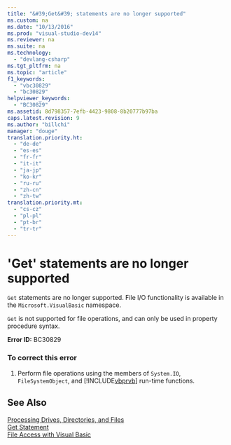 ```yaml
---
title: "&#39;Get&#39; statements are no longer supported"
ms.custom: na
ms.date: "10/13/2016"
ms.prod: "visual-studio-dev14"
ms.reviewer: na
ms.suite: na
ms.technology: 
  - "devlang-csharp"
ms.tgt_pltfrm: na
ms.topic: "article"
f1_keywords: 
  - "vbc30829"
  - "bc30829"
helpviewer_keywords: 
  - "BC30829"
ms.assetid: 8d798357-7efb-4423-9808-8b20777b97ba
caps.latest.revision: 9
ms.author: "billchi"
manager: "douge"
translation.priority.ht: 
  - "de-de"
  - "es-es"
  - "fr-fr"
  - "it-it"
  - "ja-jp"
  - "ko-kr"
  - "ru-ru"
  - "zh-cn"
  - "zh-tw"
translation.priority.mt: 
  - "cs-cz"
  - "pl-pl"
  - "pt-br"
  - "tr-tr"
---
```

# &#39;Get&#39; statements are no longer supported
`Get` statements are no longer supported. File I/O functionality is available in the `Microsoft.VisualBasic` namespace.  
  
 `Get` is not supported for file operations, and can only be used in property procedure syntax.  
  
 **Error ID:** BC30829  
  
### To correct this error  
  
1.  Perform file operations using the members of `System.IO`, `FileSystemObject`, and [!INCLUDE[vbprvb](../codequality/includes/vbprvb_md.md)] run-time functions.  
  
## See Also  
 [Processing Drives, Directories, and Files](../Topic/Processing%20Drives,%20Directories,%20and%20Files%20\(Visual%20Basic\).md)   
 [Get Statement](../Topic/Get%20Statement.md)   
 [File Access with Visual Basic](../Topic/File%20Access%20with%20Visual%20Basic.md)